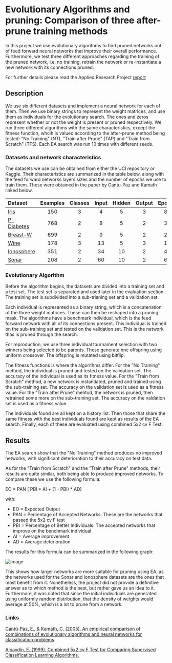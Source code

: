 # Evolutionary Algorithms and pruning: Comparison of three after-prune training methods

In this project we use evolutionary algorithms to find pruned networks out of feed forward neural networks that improve their overall performance. Furthermore, we test three different approaches regarding the training of the pruned network, i.e. no training, retrain the network or re-instantiate a new network with its connections pruned.

For further details please read the Applied Research Project [report](<https://github.com/martingorosito/EA_Pruning_After_Prune_Training/blob/main/ARP%20Report/Gorosito%2C%20Martin%20(26567)%20ARP.pdf>)

## Description

We use six different datasets and implement a neural network for each of them. Then we use binary strings to represent the weight matrices, and use them as individuals for the evolutionary search. The ones and zeros represent whether or not the weight is present or pruned respectively. We run three different algorithms with the same characteristics, except the fitness function, whcih is valued according to the after-prune method being tested: "No Training" (NT), "Train after Prune" (TAP) and "Train from Scratch" (TFS). Each EA search was run 10 times with different seeds.

### Datasets and network characteristics

The datasets we use can be obtained from either the UCI repository or Kaggle. Their characteristics are summarized in the table below, along with the feed forward networks layers sizes and the number of epochs we use to train them. These were obtained in the paper by Cantu-Paz and Kamath linked below. 

|Dataset|Examples|Classes|Input|Hidden|Output|Epochs|
|:--|:--:|:--:|:--:|:--:|:--:|:--:|
|[Iris](<https://archive.ics.uci.edu/ml/datasets/iris>)|150|3|4|5|3|80|
|[P-Diabetes](<https://www.kaggle.com/uciml/pima-indians-diabetes-database>)|768|2|8|5|2|30|
|[Breast-W](<https://archive.ics.uci.edu/ml/datasets/breast+cancer+wisconsin+%28original%29>)|699|2|9|5|2|20|
|[Wine](<https://archive.ics.uci.edu/ml/datasets/wine>)|178|3|13|5|3|15|
|[Ionosphere](<https://archive.ics.uci.edu/ml/datasets/ionosphere>)|351|2|34|10|2|40|
|[Sonar](<http://archive.ics.uci.edu/ml/datasets/connectionist+bench+(sonar,+mines+vs.+rocks)>)|208|2|60|10|2|60|

### Evolutionary Algorithm
Before the algorithm begins, the datasets are divided into a training set and a test set. The test set is separated and used later in the evaluation section. The training set is subdivided into a sub-trianing set and a validation set. 

Each individual is represented as a binary string, which is a concatenation of the three weight matrices. These can then be reshaped into a pruning mask.
The algorithms have a benchmark individual, which is the feed forward network with all of its connections present. This individual is trained on the sub-training set and tested on the validation set. This is the network thas is pruned through the search. 

For reproduction, we use three individual tournament selection with two winners being selected to be parents. These generate one offspring using uniform crossover. The offspring is mutated using bitflip.

The fitness functions is where the algorithms differ. For the "No Training" method, the individual is pruned and tested on the validation set. The accuracy of the individual is used as its fitness value. 
For the "Train from Scratch" method, a new network is instantiated, pruned and trained using the sub-training set. The accuracy on the validation set is used as a fitness value. 
For the "Train after Prune" mehtod, the network is pruned, then retrained some more on the sub-training set. The accuracy on the valdation set is used as a fitness value. 

The individuals found are all kept on a history list. Then those that share the same fitness with the best individuals found are kept as results of the EA search. Finally, each of these are evaluated using combined 5x2 cv F Test. 

## Results
The EA search show that the "No Training" method produces no improved networks, with significant deterioration to their accuracy on test data. 

As for the "Train from Scratch" and the "Train after Prune" methods, their results are quite similar, both being able to produce improved networks. To compare these we use the following formula:

EO = PAN ( PBI * AI + (1 - PBI) * AD)

with:
- EO = Expected Output
- PAN = Percentage of Accepted Networks. These are the networks that passed the 5x2 cv F test
- PBI = Percentage of Better Individuals. The accepted networks that improve on the benchmark individual
- AI = Average improvement
- AD = Average deterioration

The results for this formula can be summarized in the following graph:

![image](https://user-images.githubusercontent.com/29287072/158018131-271f9386-f72f-4b08-977a-7094d359e684.png)

This shows how larger networks are more suitable for pruning using EA, as the networks used for the Sonar and Ionosphere datasets are the ones that most benefit from it. Nonetheless, the project did not provide a definitive answer as to which method is the best, but rather gave us an idea to it. Furthermore, it was noted that since the initial individuals are generated using uniformly random distribution, that the density of weights would average at 50%, which is a lot to prune from a network. 

### Links
[Cantú-Paz, E., & Kamath, C. (2005). An empirical comparison of combinations of evolutionary algorithms and neural networks for classification problems](<https://ieeexplore.ieee.org/document/1510768>)

[Alpaydin, E. (1999). Combined 5x2 cv F Test for Comparing Supervised Classification Learning Algorithms.](<https://direct.mit.edu/neco/article-abstract/11/8/1885/6310/Combined-5-2-cv-F-Test-for-Comparing-Supervised?redirectedFrom=fulltext>)
